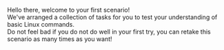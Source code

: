 Hello there, welcome to your first scenario!  
We've arranged a collection of tasks for you to test your understanding of basic Linux commands.  
Do not feel bad if you do not do well in your first try, you can retake this scenario as many times as you want!
